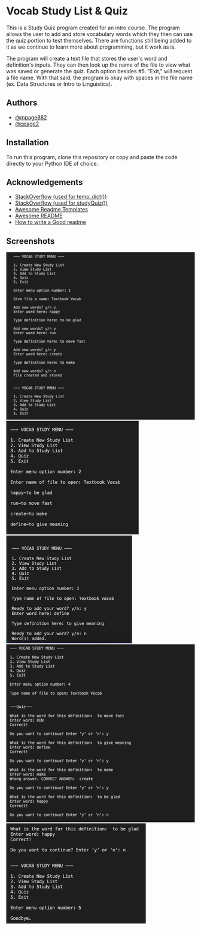 
# Vocab Study List & Quiz

This is a Study Quiz program created for an intro course. The program allows the user to add and store vocabulary words which they then can use the quiz portion to test themselves. There are functions still being added to it as we continue to learn more about programming, but it work as is.

The program will create a text file that stores the user's word and definition's inputs. They can then look up the name of the file to view what was saved or generate the quiz. Each option besides #5. "Exit," will request a file name. With that said, the program is okay with spaces in the file name (ex. Data Structures or Intro to Linguistics).




## Authors

- [@mpage882](https://github.com/mpage882)
- [@cpage2](https://github.com/cpage2)


## Installation

To run this program, clone this repository or copy and paste the code directly to your Python IDE of choice.


## Acknowledgements

 - [StackOverflow (used for temp_dict())](https://stackoverflow.com/questions/35516096/reading-a-file-and-storing-contents-into-a-dictionary-python)
 - [StackOverflow (used for studyQuiz())](https://stackoverflow.com/questions/20554326/using-a-dictionary-for-a-quiz)
 - [Awesome Readme Templates](https://awesomeopensource.com/project/elangosundar/awesome-README-templates)
 - [Awesome README](https://github.com/matiassingers/awesome-readme)
 - [How to write a Good readme](https://bulldogjob.com/news/449-how-to-write-a-good-readme-for-your-github-project)


## Screenshots

![Screenshot](screenshots/option1.png)
![Screenshot](screenshots/option2.png)
![Screenshot](screenshots/option3.png)
![Screenshot](screenshots/option4.png)
![Screenshot](screenshots/option5.png)

